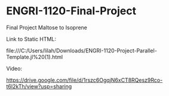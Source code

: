 # ENGRI-1120-Final-Project
Final Project Maltose to Isoprene

Link to Static HTML:

file:///C:/Users/lilah/Downloads/ENGRI-1120-Project-Parallel-Template.jl%20(1).html

Video:

https://drive.google.com/file/d/1rszc6OgqjN6xCT8RQesz9Rco-t6I2kTh/view?usp=sharing
